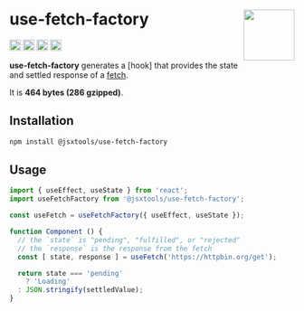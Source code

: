 # use-fetch-factory [<img src="https://avatars.githubusercontent.com/u/52989093" alt="" width="90" height="90" align="right">][monorepo]

[<img alt="npm version" src="https://img.shields.io/npm/v/@jsxtools/use-fetch-factory.svg" height="20">](https://www.npmjs.com/package/@jsxtools/use-fetch-factory)
[<img alt="build status" src="https://img.shields.io/travis/jsxtools/monorepo/master.svg" height="20">](https://travis-ci.org/jsxtools/monorepo/use-fetch-factory)
[<img alt="issue tracker" src="https://img.shields.io/github/issues/jsxtools/monorepo/use-fetch-factory.svg" height="20">](https://github.com/jsxtools/monorepo/issues?q=is:issue+is:open+label:use-fetch-factory)
[<img alt="pull requests" src="https://img.shields.io/github/issues-pr/jsxtools/monorepo/use-fetch-factory.svg" height="20">](https://github.com/jsxtools/monorepo/pulls?q=is:pr+is:open+label:use-fetch-factory)

**use-fetch-factory** generates a [hook] that provides the state and settled response of a [fetch].

It is <strong size>464 bytes (286 gzipped)</strong>.

## Installation

```sh
npm install @jsxtools/use-fetch-factory
```

## Usage

```js
import { useEffect, useState } from 'react';
import useFetchFactory from '@jsxtools/use-fetch-factory';

const useFetch = useFetchFactory({ useEffect, useState });

function Component () {
  // the `state` is "pending", "fulfilled", or "rejected"
  // the `response` is the response from the fetch
  const [ state, response ] = useFetch('https://httpbin.org/get');

  return state === 'pending'
    ? 'Loading'
  : JSON.stringify(settledValue);
}
```

[fetch]: https://developer.mozilla.org/en-US/docs/Web/API/Fetch_API/Using_Fetch
[monorepo]: https://github.com/jsxtools/monorepo
